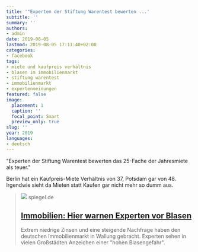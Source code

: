 ```yaml
---
title: '"Experten der Stiftung Warentest bewerten ...'
subtitle: ''
summary: ''
authors:
- admin
date: 2019-08-05
lastmod: 2019-08-05 17:11:40+02:00
categories:
- facebook
tags:
- miete und kaufpreis verhältnis
- blasen im immobilienmarkt
- stiftung warentest
- immobilienmarkt
- expertenmeinungen
featured: false
image:
  placement: 1
  caption: ''
  focal_point: Smart
  preview_only: true
slug: ''
year: 2019
languages:
- deutsch
---
```


"Experten der Stiftung Warentest bewerten das 25-Fache der Jahresmiete als teuer."

Berlin hat ein Kaufpreis-Miete Verhältnis von 37, Potsdam gar von 48. Irgendwie sieht da Mieten statt Kaufen gar nicht mehr so dumm aus.
> [![](https://cdn.prod.www.spiegel.de/images/9aef2741-0001-0004-0000-000001455153_w1200_r1.778_fpx66_fpy54.99.jpg)](https://www.spiegel.de/wirtschaft/soziales/immobilien-hier-warnen-experten-vor-blasen-a-1280273.html)
> spiegel.de
> ## [Immobilien: Hier warnen Experten vor Blasen](https://www.spiegel.de/wirtschaft/soziales/immobilien-hier-warnen-experten-vor-blasen-a-1280273.html)
>
>Extrem niedrige Zinsen und eine steigende Nachfrage haben den deutschen Immobilienmarkt in Wallung gebracht. Experten sehen in vielen Großstädten Anzeichen einer "hohen Blasengefahr".
